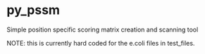 # py_pssm
Simple position specific scoring matrix creation and scanning tool 

NOTE: this is currently hard coded for the e.coli files in test_files.

